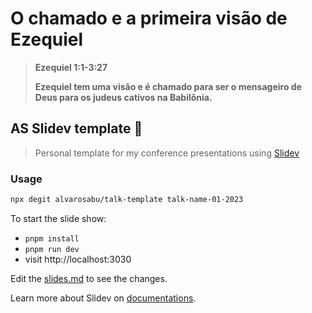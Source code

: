 # O chamado e a primeira visão de Ezequiel

> **Ezequiel 1:1-3:27**
> 
> **Ezequiel tem uma visão e é chamado para ser o mensageiro de Deus para os judeus cativos na Babilônia.**

## AS Slidev template 🐧

> Personal template for my conference presentations using [Slidev](https://github.com/slidevjs/slidev)

### Usage

```bash
npx degit alvarosabu/talk-template talk-name-01-2023
```

To start the slide show:

- `pnpm install`
- `pnpm run dev`
- visit http://localhost:3030

Edit the [slides.md](./slides.md) to see the changes.

Learn more about Slidev on [documentations](https://sli.dev/).
